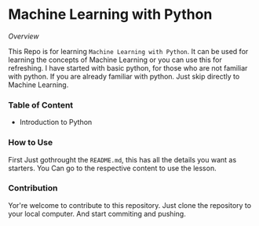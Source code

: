 # Machine Learning with Python


*Overview*

This Repo is for learning `Machine Learning with Python`. 
It can be used for learning the concepts of Machine Learning or you can use this for refreshing. 
I have started with basic python, for those who are not familiar with python. If you are already familiar with python. Just skip directly to Machine Learning.


### Table of Content 

* Introduction to Python


### How to Use 

First Just gothrought the `README.md`, this has all the details you want as starters. 
You Can go to the respective content to use the lesson.

### Contribution 

Yor're welcome to contribute to this repository. Just clone the repository to your local computer. And start commiting and pushing.
